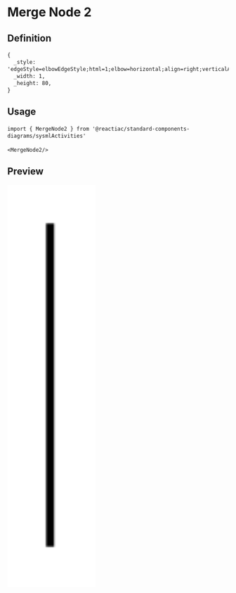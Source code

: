 # Merge Node 2

## Definition

```
{
  _style: 'edgeStyle=elbowEdgeStyle;html=1;elbow=horizontal;align=right;verticalAlign=bottom;rounded=0;labelBackgroundColor=none;endArrow=open;endSize=12;',
  _width: 1,
  _height: 80,
}
```

## Usage

```
import { MergeNode2 } from '@reactiac/standard-components-diagrams/sysmlActivities'

<MergeNode2/>
```

## Preview

<img src="./merge-node-2.png" width="200"/>
